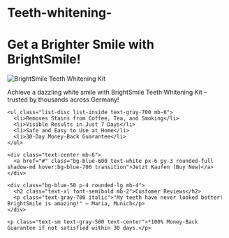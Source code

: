 # Teeth-whitening-<!DOCTYPE html>
<html lang="en">
<head>
  <meta charset="UTF-8">
  <meta name="viewport" content="width=device-width, initial-scale=1.0">
  <title>BrightSmile Teeth Whitening Kit</title>
  <link href="https://cdn.jsdelivr.net/npm/tailwindcss@2.2.19/dist/tailwind.min.css" rel="stylesheet">
</head>
<body class="bg-gray-100">
  <div class="max-w-3xl mx-auto p-6 bg-white rounded-xl shadow-lg mt-10">
    <h1 class="text-3xl font-bold text-center text-blue-600 mb-6">Get a Brighter Smile with BrightSmile!</h1>
    <img src="https://via.placeholder.com/600x300" alt="BrightSmile Teeth Whitening Kit" class="w-full rounded-lg mb-4">
    <p class="text-gray-700 text-lg mb-4">Achieve a dazzling white smile with BrightSmile Teeth Whitening Kit – trusted by thousands across Germany!</p>

    <ul class="list-disc list-inside text-gray-700 mb-6">
      <li>Removes Stains from Coffee, Tea, and Smoking</li>
      <li>Visible Results in Just 7 Days</li>
      <li>Safe and Easy to Use at Home</li>
      <li>30-Day Money-Back Guarantee</li>
    </ul>

    <div class="text-center mb-6">
      <a href="#" class="bg-blue-600 text-white px-6 py-3 rounded-full shadow-md hover:bg-blue-700 transition">Jetzt Kaufen (Buy Now)</a>
    </div>

    <div class="bg-blue-50 p-4 rounded-lg mb-4">
      <h2 class="text-xl font-semibold mb-2">Customer Reviews</h2>
      <p class="text-gray-700 italic">"My teeth have never looked better! BrightSmile is amazing!" – Maria, Munich</p>
    </div>

    <p class="text-sm text-gray-500 text-center">*100% Money-Back Guarantee if not satisfied within 30 days.</p>
  </div>
</body>
</html>
